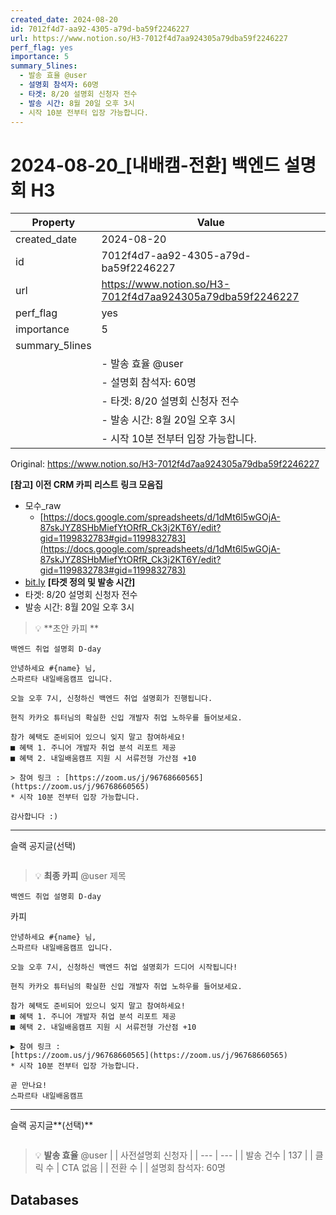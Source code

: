 ```yaml
---
created_date: 2024-08-20
id: 7012f4d7-aa92-4305-a79d-ba59f2246227
url: https://www.notion.so/H3-7012f4d7aa924305a79dba59f2246227
perf_flag: yes
importance: 5
summary_5lines:
  - 발송 효율 @user
  - 설명회 참석자: 60명
  - 타겟: 8/20 설명회 신청자 전수
  - 발송 시간: 8월 20일 오후 3시
  - 시작 10분 전부터 입장 가능합니다.
---
```


# 2024-08-20_[내배캠-전환] 백엔드 설명회 H3

| Property | Value |
| --- | --- |
| created_date | 2024-08-20 |
| id | 7012f4d7-aa92-4305-a79d-ba59f2246227 |
| url | https://www.notion.so/H3-7012f4d7aa924305a79dba59f2246227 |
| perf_flag | yes |
| importance | 5 |
| summary_5lines | |
|  | - 발송 효율 @user |
|  | - 설명회 참석자: 60명 |
|  | - 타겟: 8/20 설명회 신청자 전수 |
|  | - 발송 시간: 8월 20일 오후 3시 |
|  | - 시작 10분 전부터 입장 가능합니다. |

Original: https://www.notion.so/H3-7012f4d7aa924305a79dba59f2246227

**[참고] 이전 CRM 카피 리스트**
**링크 모음집**
- 모수_raw
  - [https://docs.google.com/spreadsheets/d/1dMt6l5wGOjA-87skJYZ8SHbMiefYtORfR_Ck3j2KT6Y/edit?gid=1199832783#gid=1199832783](https://docs.google.com/spreadsheets/d/1dMt6l5wGOjA-87skJYZ8SHbMiefYtORfR_Ck3j2KT6Y/edit?gid=1199832783#gid=1199832783)
- [bit.ly](http://bit.ly/)
**[타겟 정의 및 발송 시간]**
- 타겟: 8/20 설명회 신청자 전수
- 발송 시간: 8월 20일 오후 3시
> 💡 **초안 카피 **
```plain text
백엔드 취업 설명회 D-day
```
```plain text
안녕하세요 #{name} 님,
스파르타 내일배움캠프 입니다.

오늘 오후 7시, 신청하신 백엔드 취업 설명회가 진행됩니다.

현직 카카오 튜터님의 확실한 신입 개발자 취업 노하우를 들어보세요.

참가 혜택도 준비되어 있으니 잊지 말고 참여하세요!
■ 혜택 1. 주니어 개발자 취업 분석 리포트 제공
■ 혜택 2. 내일배움캠프 지원 시 서류전형 가산점 +10

> 참여 링크 : [https://zoom.us/j/96768660565](https://zoom.us/j/96768660565)
* 시작 10분 전부터 입장 가능합니다.

감사합니다 :)
```

---
슬랙 공지글(선택)
```plain text

```
> 💡 **최종 카피** @user 
제목
```plain text
백엔드 취업 설명회 D-day
```
카피
```plain text
안녕하세요 #{name} 님,
스파르타 내일배움캠프 입니다.

오늘 오후 7시, 신청하신 백엔드 취업 설명회가 드디어 시작됩니다!

현직 카카오 튜터님의 확실한 신입 개발자 취업 노하우를 들어보세요.

참가 혜택도 준비되어 있으니 잊지 말고 참여하세요!
■ 혜택 1. 주니어 개발자 취업 분석 리포트 제공
■ 혜택 2. 내일배움캠프 지원 시 서류전형 가산점 +10

▶ 참여 링크 : 
[https://zoom.us/j/96768660565](https://zoom.us/j/96768660565)
* 시작 10분 전부터 입장 가능합니다.

곧 만나요!
스파르타 내일배움캠프
```

---
슬랙 공지글**(선택)**
```plain text

```
> 💡 **발송 효율** @user 
|  | 사전설명회 신청자 |
| --- | --- |
| 발송 건수 | 137 |
| 클릭 수  | CTA 없음 |
| 전환 수 |  |
설명회 참석자: 60명

## Databases
